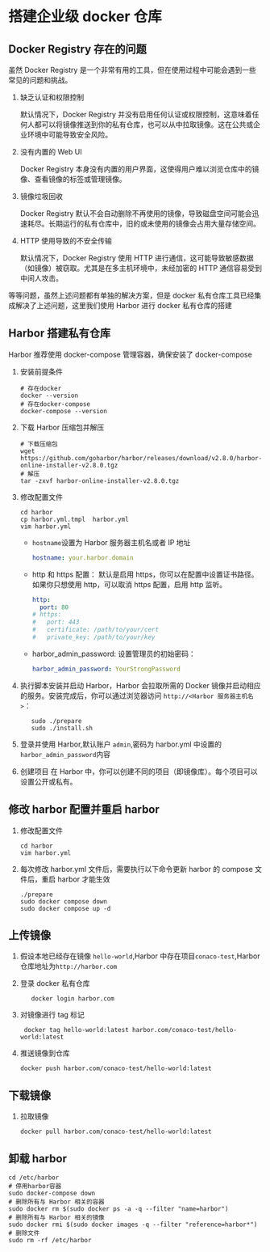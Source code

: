 # 搭建企业级 docker 仓库

## Docker Registry 存在的问题

虽然 Docker Registry 是一个非常有用的工具，但在使用过程中可能会遇到一些常见的问题和挑战。

1. 缺乏认证和权限控制

   默认情况下，Docker Registry 并没有启用任何认证或权限控制，这意味着任何人都可以将镜像推送到你的私有仓库，也可以从中拉取镜像。这在公共或企业环境中可能导致安全风险。

2. 没有内置的 Web UI

   Docker Registry 本身没有内置的用户界面，这使得用户难以浏览仓库中的镜像、查看镜像的标签或管理镜像。

3. 镜像垃圾回收

   Docker Registry 默认不会自动删除不再使用的镜像，导致磁盘空间可能会迅速耗尽。长期运行的私有仓库中，旧的或未使用的镜像会占用大量存储空间。

4. HTTP 使用导致的不安全传输

   默认情况下，Docker Registry 使用 HTTP 进行通信，这可能导致敏感数据（如镜像）被窃取。尤其是在多主机环境中，未经加密的 HTTP 通信容易受到中间人攻击。

等等问题，虽然上述问题都有单独的解决方案，但是 docker 私有仓库工具已经集成解决了上述问题，这里我们使用 Harbor 进行 docker 私有仓库的搭建

## Harbor 搭建私有仓库

Harbor 推荐使用 docker-compose 管理容器，确保安装了 docker-compose

1. 安装前提条件

   ```linux
   # 存在docker
   docker --version
   # 存在docker-compose
   docker-compose --version
   ```

2. 下载 Harbor 压缩包并解压

   ```linux
   # 下载压缩包
   wget https://github.com/goharbor/harbor/releases/download/v2.8.0/harbor-online-installer-v2.8.0.tgz
   # 解压
   tar -zxvf harbor-online-installer-v2.8.0.tgz
   ```

3. 修改配置文件

   ```linux
   cd harbor
   cp harbor.yml.tmpl  harbor.yml
   vim harbor.yml
   ```

   - `hostname`设置为 Harbor 服务器主机名或者 IP 地址

     ```yaml
     hostname: your.harbor.domain
     ```

   - http 和 https 配置：
     默认是启用 https，你可以在配置中设置证书路径。如果你只想使用 http，可以取消 https 配置，启用 http 监听。

     ```yaml
     http:
       port: 80
     # https:
     #   port: 443
     #   certificate: /path/to/your/cert
     #   private_key: /path/to/your/key
     ```

   - harbor_admin_password: 设置管理员的初始密码：

     ```yaml
     harbor_admin_password: YourStrongPassword
     ```

4. 执行脚本安装并启动 Harbor，Harbor 会拉取所需的 Docker 镜像并启动相应的服务。安装完成后，你可以通过浏览器访问 `http://<Harbor 服务器主机名>`：

   ```linux
      sudo ./prepare
      sudo ./install.sh
   ```

5. 登录并使用 Harbor,默认账户 `admin`,密码为 harbor.yml 中设置的 `harbor_admin_password`内容

6. 创建项目
   在 Harbor 中，你可以创建不同的项目（即镜像库）。每个项目可以设置公开或私有。

## 修改 harbor 配置并重启 harbor

1. 修改配置文件

   ```linux
   cd harbor
   vim harbor.yml
   ```

2. 每次修改 harbor.yml 文件后，需要执行以下命令更新 harbor 的 compose 文件后，重启 harbor 才能生效

   ```linux
   ./prepare
   sudo docker compose down
   sudo docker compose up -d
   ```

## 上传镜像

1. 假设本地已经存在镜像 `hello-world`,Harbor 中存在项目`conaco-test`,Harbor 仓库地址为`http://harbor.com`
2. 登录 docker 私有仓库

   ```linux
      docker login harbor.com
   ```

3. 对镜像进行 tag 标记

   ```linux
    docker tag hello-world:latest harbor.com/conaco-test/hello-world:latest
   ```

4. 推送镜像到仓库

   ```linux
   docker push harbor.com/conaco-test/hello-world:latest
   ```

## 下载镜像

1. 拉取镜像

   ```linux
   docker pull harbor.com/conaco-test/hello-world:latest
   ```

## 卸载 harbor

```linux
cd /etc/harbor
# 停用harbor容器
sudo docker-compose down
# 删除所有与 Harbor 相关的容器
sudo docker rm $(sudo docker ps -a -q --filter "name=harbor")
# 删除所有与 Harbor 相关的镜像
sudo docker rmi $(sudo docker images -q --filter "reference=harbor*")
# 删除文件
sudo rm -rf /etc/harbor
```
